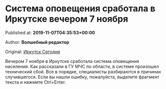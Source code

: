 
# Система оповещения сработала в Иркутске вечером 7 ноября

Published at: **2019-11-07T04:35:53+00:00**

Author: **Волшебный редактор**

Original: [Иркутск Сегодня](https://irk.today/2019/11/07/sistema-opoveshhenija-srabotala-v-irkutske-vecherom-7-nojabrja/)

Вечером 7 ноября в Иркутске сработала система оповещения населения. Как рассказали в ГУ МЧС по области, в системе произошел технический сбой.
Все в порядке, специалисты разбираются в причинах случившегося.
Если вы нашли ошибку, пожалуйста, выделите фрагмент текста и нажмите Ctrl+Enter.
